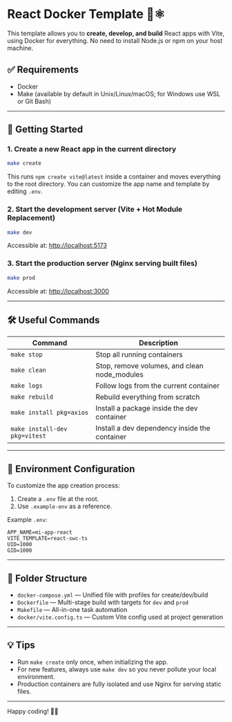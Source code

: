 
# React Docker Template 🐳⚛️

This template allows you to **create, develop, and build** React apps with Vite, using Docker for everything. No need to install Node.js or npm on your host machine.

## ✅ Requirements

- Docker
- Make (available by default in Unix/Linux/macOS; for Windows use WSL or Git Bash)

---

## 🚀 Getting Started

### 1. Create a new React app in the current directory

```bash
make create
```

This runs `npm create vite@latest` inside a container and moves everything to the root directory. You can customize the app name and template by editing `.env`.

### 2. Start the development server (Vite + Hot Module Replacement)

```bash
make dev
```

Accessible at: [http://localhost:5173](http://localhost:5173)

### 3. Start the production server (Nginx serving built files)

```bash
make prod
```

Accessible at: [http://localhost:3000](http://localhost:3000)

---

## 🛠️ Useful Commands

| Command           | Description                                 |
|-------------------|---------------------------------------------|
| `make stop`       | Stop all running containers                 |
| `make clean`      | Stop, remove volumes, and clean node_modules |
| `make logs`       | Follow logs from the current container      |
| `make rebuild`    | Rebuild everything from scratch             |
| `make install pkg=axios` | Install a package inside the dev container |
| `make install-dev pkg=vitest` | Install a dev dependency inside the container |

---

## 🌱 Environment Configuration

To customize the app creation process:

1. Create a `.env` file at the root.
2. Use `.example-env` as a reference.

Example `.env`:
```env
APP_NAME=mi-app-react
VITE_TEMPLATE=react-swc-ts
UID=1000
GID=1000
```

---

## 📂 Folder Structure

- `docker-compose.yml` — Unified file with profiles for create/dev/build
- `Dockerfile` — Multi-stage build with targets for `dev` and `prod`
- `Makefile` — All-in-one task automation
- `docker/vite.config.ts` — Custom Vite config used at project generation

---

## 💡 Tips

- Run `make create` only once, when initializing the app.
- For new features, always use `make dev` so you never pollute your local environment.
- Production containers are fully isolated and use Nginx for serving static files.

---

Happy coding! 🧑‍💻
